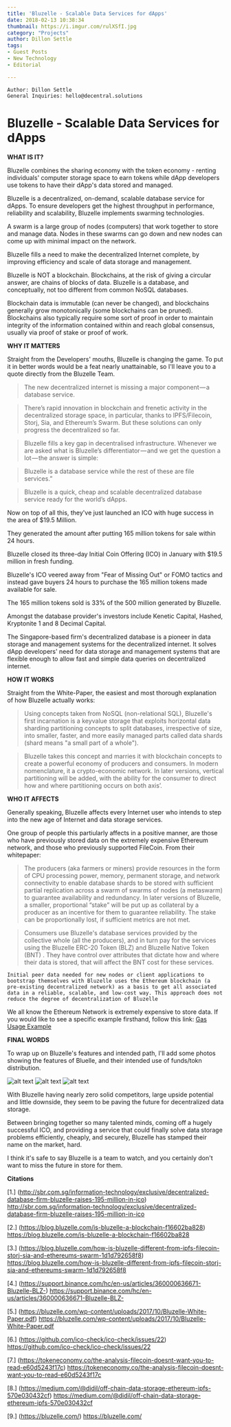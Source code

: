 ```yaml
---
title: 'Bluzelle - Scalable Data Services for dApps'
date: 2018-02-13 10:38:34
thumbnail: https://i.imgur.com/rulXSfI.jpg
category: "Projects"
author: Dillon Settle
tags:
- Guest Posts
- New Technology
- Editorial

---
```

  

```
Author: Dillon Settle
General Inquiries: hello@decentral.solutions
```

   

# Bluzelle - Scalable Data Services for dApps 


**WHAT IS IT?**
  
Bluzelle combines the sharing economy with the token economy - renting individuals' computer storage space to earn tokens while dApp developers use tokens to have their dApp's data stored and managed.
   
Bluzelle is a decentralized, on-demand, scalable database service for dApps. To ensure developers get the highest throughput in performance, reliability and scalability, Bluzelle implements swarming technologies.
  
A swarm is a large group of nodes (computers) that work together to store and manage data. Nodes in these swarms can go down and new nodes can come up with minimal impact on the network. 
   
Bluzelle fills a need to make the decentralized Internet complete, by improving efficiency and scale of data storage and management.
   
Bluzelle is NOT a blockchain. Blockchains, at the risk of giving a circular answer, are chains of blocks of data. Bluzelle is a database, and conceptually, not too different from common NoSQL databases. 

<!--more-->


Blockchain data is immutable (can never be changed), and blockchains generally grow monotonically (some blockchains can be pruned). Blockchains also typically require some sort of proof in order to maintain integrity of the information contained within and reach global consensus, usually via proof of stake or proof of work.

**WHY IT MATTERS**

  Straight from the Developers' mouths, Bluzelle is changing the game. To put it in better words would be a feat nearly unattainable, so I'll leave you to a quote directly from the Bluzelle Team.
>The new decentralized internet is missing a major component — a database service.

>There’s rapid innovation in blockchain and frenetic activity in the decentralized storage space, in particular, thanks to IPFS/Filecoin, Storj, Sia, and Ethereum’s Swarm. But these solutions can only progress the decentralized so far.

>Bluzelle fills a key gap in decentralised infrastructure. Whenever we are asked what is Bluzelle’s differentiator — and we get the question a lot — the answer is simple:

>Bluzelle is a database service while the rest of these are file services.”

>Bluzelle is a quick, cheap and scalable decentralized database service ready for the world’s dApps.
     
Now on top of all this, they've just launched an ICO with huge success in the area of $19.5 Million. 

They generated the amount after putting 165 million tokens for sale within 24 hours.

Bluzelle closed its three-day Initial Coin Offering (ICO) in January with $19.5 million in fresh funding.

Bluzelle's ICO veered away from "Fear of Missing Out" or FOMO tactics and instead gave buyers 24 hours to purchase the 165 million tokens made available for sale.

The 165 million tokens sold is 33% of the 500 million generated by Bluzelle.

Amongst the database provider's investors include Kenetic Capital, Hashed, Kryptonite 1 and 8 Decimal Capital.

The Singapore-based firm's decentralized database is a pioneer in data storage and management systems for the decentralized internet. It solves dApp developers' need for data storage and management systems that are flexible enough to allow fast and simple data queries on decentralized internet.

**HOW IT WORKS**

Straight from the White-Paper, the easiest and most thorough explanation of how Bluzelle actually works:

>Using concepts taken from NoSQL (non-relational SQL), Bluzelle's first incarnation is a keyvalue storage that exploits horizontal data sharding partitioning concepts to split databases, irrespective of size, into smaller, faster, and more easily managed parts called data shards (shard means "a small part of a whole"). 


>Bluzelle takes this concept and marries it with blockchain concepts to create a powerful economy of producers and consumers. In modern nomenclature, it a crypto-economic network. In later versions, vertical partitioning will be added, with the ability for the consumer to direct how and where partitioning occurs on both axis’.


     
**WHO IT AFFECTS**

Generally speaking, Bluzelle affects every Internet user who intends to step into the new age of Internet and data storage services.

One group of people this partiularly affects in a positive manner, are those who have previously stored data on the extremely expensive Ethereum network, and those who previously supported FileCoin. From their whitepaper: 

> The producers (aka farmers or miners) provide resources in the form of CPU processing power, memory, permanent storage, and network connectivity to enable database shards to be stored with sufficient partial replication across a swarm of swarms of nodes (a metaswarm) to guarantee availability and redundancy. In later versions of Bluzelle, a smaller, proportional “stake” will be put up as collateral by a producer as an incentive for them to guarantee reliability. The stake can be proportionally lost, if sufficient metrics are not met.


> Consumers use Bluzelle's database services provided by the collective whole (all the producers), and in turn pay for the services using the Bluzelle ERC-20 Token (BLZ) and Bluzelle Native Token (BNT) . They have control over attributes that dictate how and where their data is stored, that will affect the BNT cost for these services. 

```
Initial peer data needed for new nodes or client applications to bootstrap themselves with Bluzelle uses the Ethereum blockchain (a pre-existing decentralized network) as a basis to get all associated data in a reliable, scalable, and low-cost way. This approach does not reduce the degree of decentralization of Bluzelle
```

We all know the Ethereum Network is extremely expensive to store data. If you would like to see a specific example firsthand, follow this link: [Gas Usage Example](https://medium.com/@didil/off-chain-data-storage-ethereum-ipfs-570e030432cf)


 **FINAL WORDS**

 To wrap up on Bluzelle's features and intended path, I'll add some photos showing the features of Bluelle, and their intended use of funds/tokn distribution.
     
![alt text](https://user-images.githubusercontent.com/32852887/34074496-a5001c1c-e2b0-11e7-9c0e-07d8ecd40f44.png)
![alt text](https://user-images.githubusercontent.com/32852887/34074497-a9676eea-e2b0-11e7-9a5c-de58af79f60c.png)
![alt text](https://cdn.icodrops.com/wp-content/uploads/2017/11/Features-2.png)
     
 With Bluzelle having nearly zero solid competitors, large upside potential and little downside, they seem to be paving the future for decentralized data storage.

Between bringing together so many talented minds, coming off a hugely successful ICO, and providing a service that could finally solve data storage problems efficiently, cheaply, and securely, Bluzelle has stamped their name on the market, hard.

I think it's safe to say Bluzelle is a team to watch, and you certainly don't want to miss the future in store for them.



      


  **Citations**

[1.] (http://sbr.com.sg/information-technology/exclusive/decentralized-database-firm-bluzelle-raises-195-million-in-ico) http://sbr.com.sg/information-technology/exclusive/decentralized-database-firm-bluzelle-raises-195-million-in-ico

[2.] (https://blog.bluzelle.com/is-bluzelle-a-blockchain-f16602ba828) https://blog.bluzelle.com/is-bluzelle-a-blockchain-f16602ba828  

[3.] (https://blog.bluzelle.com/how-is-bluzelle-different-from-ipfs-filecoin-storj-sia-and-ethereums-swarm-1d1d792658f8) https://blog.bluzelle.com/how-is-bluzelle-different-from-ipfs-filecoin-storj-sia-and-ethereums-swarm-1d1d792658f8   

[4.] (https://support.binance.com/hc/en-us/articles/360000636671-Bluzelle-BLZ-) https://support.binance.com/hc/en-us/articles/360000636671-Bluzelle-BLZ-   

[5.] (https://bluzelle.com/wp-content/uploads/2017/10/Bluzelle-White-Paper.pdf) https://bluzelle.com/wp-content/uploads/2017/10/Bluzelle-White-Paper.pdf  

[6.] (https://github.com/ico-check/ico-check/issues/22) https://github.com/ico-check/ico-check/issues/22  

[7.] (https://tokeneconomy.co/the-analysis-filecoin-doesnt-want-you-to-read-e60d5243f17c) https://tokeneconomy.co/the-analysis-filecoin-doesnt-want-you-to-read-e60d5243f17c  

[8.] (https://medium.com/@didil/off-chain-data-storage-ethereum-ipfs-570e030432cf) https://medium.com/@didil/off-chain-data-storage-ethereum-ipfs-570e030432cf   

[9.] (https://bluzelle.com/) https://bluzelle.com/
